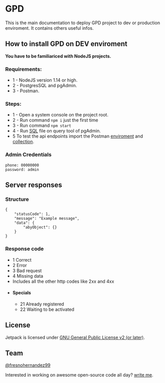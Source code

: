 # GPD

This is the main documentation to deploy GPD project to dev or production enviroment. It contains others useful infos.

## How to install GPD on DEV enviroment

**You have to be familiariced with NodeJS projects.**

### Requirements:
- 1 - NodeJS version 1.14 or high.
- 2 - PostgresSQL and pgAdmin.
- 3 - Postman.

### Steps:
- 1 - Open a system console on the project root.
- 2 - Run command ```npm i``` just the first time
- 3 - Run command ```npm start```
- 4 - Run [SQL](./src/database/_initi.sql) file on query tool of pgAdmin.
- 5 To test the api endpoints import the Postman [enviroment](./docs/gdp_env.postman_environment.json) and [collection](./docs/GPD.postman_collection.json).

### Admin Credentials
```
phone: 00000000
password: admin
```

## Server responses
### Structure
```
{
    "statusCode": 1,
    "message": "Example message",
    "data": {
        "abyObject": {}
    }
}
```
### Response code
- 1 Correct
- 2 Error
- 3 Bad request
- 4 Missing data
- Includes all the other http codes like 2xx and 4xx
- #### Specials
    - 21 Already registered
    - 22 Waiting to be activated

## License
Jetpack is licensed under [GNU General Public License v2 (or later)](./LICENSE.txt).

## Team
[@fresnohernandez99](https://www.twitter.com/GOku99PRO)

Interested in working on awesome open-source code all day? [write me](fresnohernandez99@gmail.com).